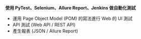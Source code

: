**使用 PyTest、Selenium、Allure Report、Jenkins 做自動化測試**

- 運用 Page Object Model (POM) 的寫法進行 Web 的 UI 測試
- API 測試 (Web API / REST API)
- 產生報表 (JSON / Allure Report)
